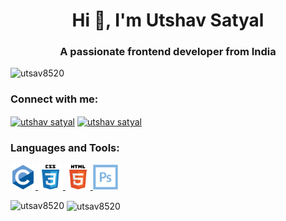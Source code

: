 <!-- 👋 Hi, I’m @Utsav8520
- 👀 I’m interested in ...
- 🌱 I’m currently learning ...
- 💞️ I’m looking to collaborate on ...
- 📫 How to reach me ...
Utsav8520/Utsav8520 is a ✨ special ✨ repository because its `README.md` (this file) appears on your GitHub profile.
You can click the Preview link to take a look at your changes.
--->
<h1 align="center">Hi 👋, I'm Utshav Satyal</h1>
<h3 align="center">A passionate frontend developer from India</h3>

<p align="left"> <img src="https://komarev.com/ghpvc/?username=utsav8520&label=Profile%20views&color=0e75b6&style=flat" alt="utsav8520" /> </p>

<h3 align="left">Connect with me:</h3>
<p align="left">
<a href="https://linkedin.com/in/utshav satyal" target="blank"><img align="center" src="https://raw.githubusercontent.com/rahuldkjain/github-profile-readme-generator/master/src/images/icons/Social/linked-in-alt.svg" alt="utshav satyal" height="30" width="40" /></a>
<a href="https://fb.com/utshav satyal" target="blank"><img align="center" src="https://raw.githubusercontent.com/rahuldkjain/github-profile-readme-generator/master/src/images/icons/Social/facebook.svg" alt="utshav satyal" height="30" width="40" /></a>
</p>

<h3 align="left">Languages and Tools:</h3>
<p align="left"> <a href="https://www.cprogramming.com/" target="_blank" rel="noreferrer"> <img src="https://raw.githubusercontent.com/devicons/devicon/master/icons/c/c-original.svg" alt="c" width="40" height="40"/> </a> <a href="https://www.w3schools.com/css/" target="_blank" rel="noreferrer"> <img src="https://raw.githubusercontent.com/devicons/devicon/master/icons/css3/css3-original-wordmark.svg" alt="css3" width="40" height="40"/> </a> <a href="https://www.w3.org/html/" target="_blank" rel="noreferrer"> <img src="https://raw.githubusercontent.com/devicons/devicon/master/icons/html5/html5-original-wordmark.svg" alt="html5" width="40" height="40"/> </a> <a href="https://www.photoshop.com/en" target="_blank" rel="noreferrer"> <img src="https://raw.githubusercontent.com/devicons/devicon/master/icons/photoshop/photoshop-line.svg" alt="photoshop" width="40" height="40"/> </a> </p>

<p><img align="left" src="https://github-readme-stats.vercel.app/api/top-langs?username=utsav8520&show_icons=true&locale=en&layout=compact" alt="utsav8520" /></p>

<p>&nbsp;<img align="center" src="https://github-readme-stats.vercel.app/api?username=utsav8520&show_icons=true&locale=en" alt="utsav8520" /></p>
